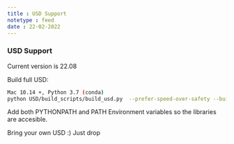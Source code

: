 ```yaml
---
title : USD Support
notetype : feed
date : 22-02-2022
---
```

### USD Support

Current version is 22.08

Build full USD:

```bash
Mac 10.14 +, Python 3.7 (conda)
python USD/build_scripts/build_usd.py  --prefer-speed-over-safety --build-args USD,"-DPXR_PY_UNDEFINED_DYNAMIC_LOOKUP=ON" --alembic --hdf5 --openvdb --openimageio --opencolorio --no-tests BUILD
```



Add both PYTHONPATH and PATH Environment variables so the libraries are accesible.



Bring your own USD :)
Just drop 